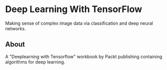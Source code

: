 
# Deep Learning With TensorFlow
Making sense of complex image data via classification and deep neural networks.

## About

A "Deeplearning with Tensorflow" workbook by Packt publishing containing algorithms for deep learning.


